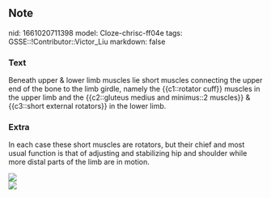 ## Note
nid: 1661020711398
model: Cloze-chrisc-ff04e
tags: GSSE::!Contributor::Victor_Liu
markdown: false

### Text
Beneath upper & lower limb muscles lie short muscles connecting the upper end of the bone to the limb girdle, namely the {{c1::rotator cuff}} muscles in the upper limb and the {{c2::gluteus medius and minimus::2 muscles}} & {{c3::short external rotators}} in the lower limb.

### Extra
In each case these short muscles are rotators, but their chief and
most usual function is that of adjusting and stabilizing hip and
shoulder while more distal parts of the limb are in motion.
<div><img src= 
"https://media.springernature.com/original/springer-static/image/chp%3A10.1007%2F978-3-319-43344-8_18/MediaObjects/316738_1_En_18_Fig2_HTML.jpg"></div>
<div><img src="RC-muscles-1024x512.jpg"></div>
